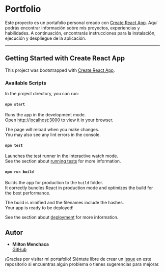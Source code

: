 # Portfolio

Este proyecto es un portafolio personal creado con [Create React App](https://github.com/facebook/create-react-app). Aquí podrás encontrar información sobre mis proyectos, experiencias y habilidades. A continuación, encontrarás instrucciones para la instalación, ejecución y despliegue de la aplicación.

---

## Getting Started with Create React App

This project was bootstrapped with [Create React App](https://github.com/facebook/create-react-app).

### Available Scripts

In the project directory, you can run:

#### `npm start`
Runs the app in the development mode.  
Open [http://localhost:3000](http://localhost:3000) to view it in your browser.  

The page will reload when you make changes.  
You may also see any lint errors in the console.

#### `npm test`
Launches the test runner in the interactive watch mode.  
See the section about [running tests](https://facebook.github.io/create-react-app/docs/running-tests) for more information.

#### `npm run build`
Builds the app for production to the `build` folder.  
It correctly bundles React in production mode and optimizes the build for the best performance.  

The build is minified and the filenames include the hashes.  
Your app is ready to be deployed!  

See the section about [deployment](https://facebook.github.io/create-react-app/docs/deployment) for more information.


## Autor

- **Milton Menchaca**  
  [GitHub](https://github.com/MiltonMenchaca)

¡Gracias por visitar mi portafolio! Siéntete libre de crear un [issue](https://github.com/MiltonMenchaca/Portfolio/issues) en este repositorio si encuentras algún problema o tienes sugerencias para mejorar.
